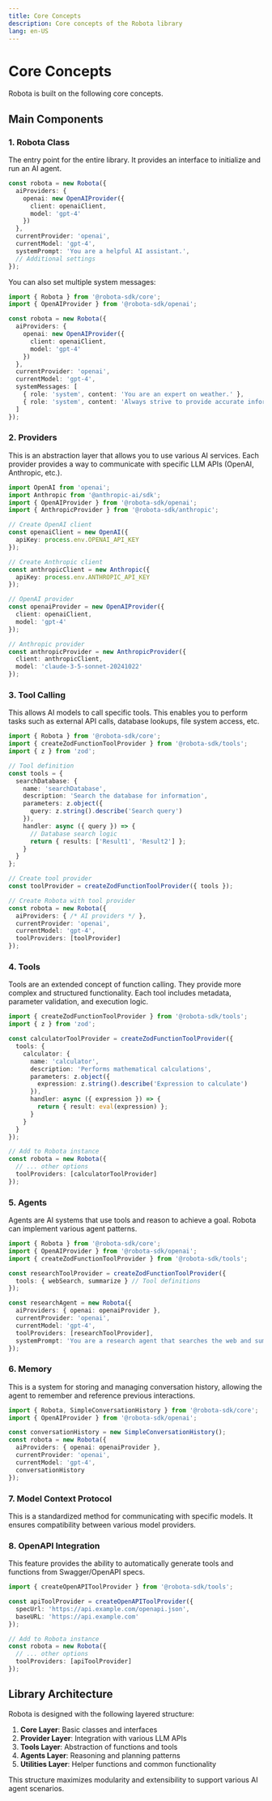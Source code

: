 ```yaml
---
title: Core Concepts
description: Core concepts of the Robota library
lang: en-US
---
```


# Core Concepts

Robota is built on the following core concepts.

## Main Components

### 1. Robota Class

The entry point for the entire library. It provides an interface to initialize and run an AI agent.

```typescript
const robota = new Robota({
  aiProviders: {
    openai: new OpenAIProvider({
      client: openaiClient,
      model: 'gpt-4'
    })
  },
  currentProvider: 'openai',
  currentModel: 'gpt-4',
  systemPrompt: 'You are a helpful AI assistant.',
  // Additional settings
});
```

You can also set multiple system messages:

```typescript
import { Robota } from '@robota-sdk/core';
import { OpenAIProvider } from '@robota-sdk/openai';

const robota = new Robota({
  aiProviders: {
    openai: new OpenAIProvider({
      client: openaiClient,
      model: 'gpt-4'
    })
  },
  currentProvider: 'openai',
  currentModel: 'gpt-4',
  systemMessages: [
    { role: 'system', content: 'You are an expert on weather.' },
    { role: 'system', content: 'Always strive to provide accurate information.' }
  ]
});
```

### 2. Providers

This is an abstraction layer that allows you to use various AI services. Each provider provides a way to communicate with specific LLM APIs (OpenAI, Anthropic, etc.).

```typescript
import OpenAI from 'openai';
import Anthropic from '@anthropic-ai/sdk';
import { OpenAIProvider } from '@robota-sdk/openai';
import { AnthropicProvider } from '@robota-sdk/anthropic';

// Create OpenAI client
const openaiClient = new OpenAI({
  apiKey: process.env.OPENAI_API_KEY
});

// Create Anthropic client
const anthropicClient = new Anthropic({
  apiKey: process.env.ANTHROPIC_API_KEY
});

// OpenAI provider
const openaiProvider = new OpenAIProvider({
  client: openaiClient,
  model: 'gpt-4'
});

// Anthropic provider
const anthropicProvider = new AnthropicProvider({
  client: anthropicClient,
  model: 'claude-3-5-sonnet-20241022'
});
```

### 3. Tool Calling

This allows AI models to call specific tools. This enables you to perform tasks such as external API calls, database lookups, file system access, etc.

```typescript
import { Robota } from '@robota-sdk/core';
import { createZodFunctionToolProvider } from '@robota-sdk/tools';
import { z } from 'zod';

// Tool definition
const tools = {
  searchDatabase: {
    name: 'searchDatabase',
    description: 'Search the database for information',
    parameters: z.object({
      query: z.string().describe('Search query')
    }),
    handler: async ({ query }) => {
      // Database search logic
      return { results: ['Result1', 'Result2'] };
    }
  }
};

// Create tool provider
const toolProvider = createZodFunctionToolProvider({ tools });

// Create Robota with tool provider
const robota = new Robota({
  aiProviders: { /* AI providers */ },
  currentProvider: 'openai',
  currentModel: 'gpt-4',
  toolProviders: [toolProvider]
});
```

### 4. Tools

Tools are an extended concept of function calling. They provide more complex and structured functionality. Each tool includes metadata, parameter validation, and execution logic.

```typescript
import { createZodFunctionToolProvider } from '@robota-sdk/tools';
import { z } from 'zod';

const calculatorToolProvider = createZodFunctionToolProvider({
  tools: {
    calculator: {
      name: 'calculator',
      description: 'Performs mathematical calculations',
      parameters: z.object({
        expression: z.string().describe('Expression to calculate')
      }),
      handler: async ({ expression }) => {
        return { result: eval(expression) };
      }
    }
  }
});

// Add to Robota instance
const robota = new Robota({
  // ... other options
  toolProviders: [calculatorToolProvider]
});
```

### 5. Agents

Agents are AI systems that use tools and reason to achieve a goal. Robota can implement various agent patterns.

```typescript
import { Robota } from '@robota-sdk/core';
import { OpenAIProvider } from '@robota-sdk/openai';
import { createZodFunctionToolProvider } from '@robota-sdk/tools';

const researchToolProvider = createZodFunctionToolProvider({
  tools: { webSearch, summarize } // Tool definitions
});

const researchAgent = new Robota({
  aiProviders: { openai: openaiProvider },
  currentProvider: 'openai',
  currentModel: 'gpt-4',
  toolProviders: [researchToolProvider],
  systemPrompt: 'You are a research agent that searches the web and summarizes information.'
});
```

### 6. Memory

This is a system for storing and managing conversation history, allowing the agent to remember and reference previous interactions.

```typescript
import { Robota, SimpleConversationHistory } from '@robota-sdk/core';
import { OpenAIProvider } from '@robota-sdk/openai';

const conversationHistory = new SimpleConversationHistory();
const robota = new Robota({
  aiProviders: { openai: openaiProvider },
  currentProvider: 'openai',
  currentModel: 'gpt-4',
  conversationHistory
});
```

### 7. Model Context Protocol

This is a standardized method for communicating with specific models. It ensures compatibility between various model providers.

### 8. OpenAPI Integration

This feature provides the ability to automatically generate tools and functions from Swagger/OpenAPI specs.

```typescript
import { createOpenAPIToolProvider } from '@robota-sdk/tools';

const apiToolProvider = createOpenAPIToolProvider({
  specUrl: 'https://api.example.com/openapi.json',
  baseURL: 'https://api.example.com'
});

// Add to Robota instance
const robota = new Robota({
  // ... other options
  toolProviders: [apiToolProvider]
});
```

## Library Architecture

Robota is designed with the following layered structure:

1. **Core Layer**: Basic classes and interfaces
2. **Provider Layer**: Integration with various LLM APIs
3. **Tools Layer**: Abstraction of functions and tools
4. **Agents Layer**: Reasoning and planning patterns
5. **Utilities Layer**: Helper functions and common functionality

This structure maximizes modularity and extensibility to support various AI agent scenarios. 